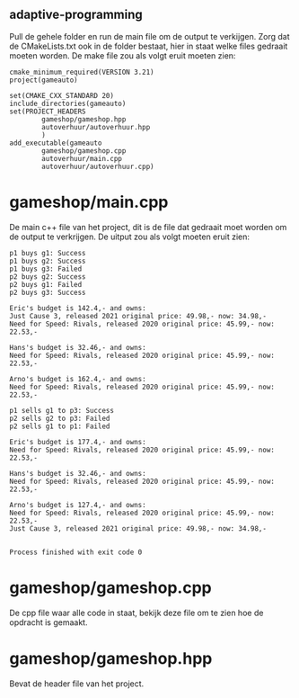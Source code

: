 ## adaptive-programming
Pull de gehele folder en run de main file om de output te verkijgen. Zorg dat de CMakeLists.txt ook in de folder bestaat, hier in staat welke files gedraait moeten worden.
De make file zou als volgt eruit moeten zien:

    cmake_minimum_required(VERSION 3.21)
    project(gameauto)

    set(CMAKE_CXX_STANDARD 20)
    include_directories(gameauto)
    set(PROJECT_HEADERS
            gameshop/gameshop.hpp
            autoverhuur/autoverhuur.hpp
            )
    add_executable(gameauto
            gameshop/gameshop.cpp
            autoverhuur/main.cpp
            autoverhuur/autoverhuur.cpp)

# gameshop/main.cpp
De main c++ file van het project, dit is de file dat gedraait moet worden om de output te verkrijgen. De uitput zou als volgt moeten eruit zien:

    p1 buys g1: Success
    p1 buys g2: Success
    p1 buys g3: Failed
    p2 buys g2: Success
    p2 buys g1: Failed
    p2 buys g3: Success

    Eric's budget is 142.4,- and owns:
    Just Cause 3, released 2021 original price: 49.98,- now: 34.98,-
    Need for Speed: Rivals, released 2020 original price: 45.99,- now: 22.53,-

    Hans's budget is 32.46,- and owns:
    Need for Speed: Rivals, released 2020 original price: 45.99,- now: 22.53,-

    Arno's budget is 162.4,- and owns:
    Need for Speed: Rivals, released 2020 original price: 45.99,- now: 22.53,-

    p1 sells g1 to p3: Success
    p2 sells g2 to p3: Failed
    p2 sells g1 to p1: Failed

    Eric's budget is 177.4,- and owns:
    Need for Speed: Rivals, released 2020 original price: 45.99,- now: 22.53,-

    Hans's budget is 32.46,- and owns:
    Need for Speed: Rivals, released 2020 original price: 45.99,- now: 22.53,-

    Arno's budget is 127.4,- and owns:
    Need for Speed: Rivals, released 2020 original price: 45.99,- now: 22.53,-
    Just Cause 3, released 2021 original price: 49.98,- now: 34.98,-


    Process finished with exit code 0

# gameshop/gameshop.cpp
De cpp file waar alle code in staat, bekijk deze file om te zien hoe de opdracht is gemaakt.

# gameshop/gameshop.hpp
Bevat de header file van het project.

